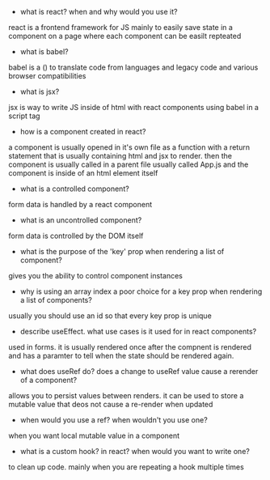 - what is react? when and why would you use it?

react is a frontend framework for JS mainly to easily save state in a component on a page where each component can be easilt repteated

- what is babel?

babel is a () to translate code from languages and legacy code and various browser compatibilities

 - what is jsx?

jsx is way to write JS inside of html with react components using babel in a script tag

 - how is a component created in react?

a component is usually opened in it's own file as a function with a return statement that is usually containing html and jsx to render. then the component is usually called in a parent file usually called App.js and the component is inside of an html element itself

 - what is a controlled component?

form data is handled by a react component

 - what is an uncontrolled component?

form data is controlled by the DOM itself

 - what is the purpose of the 'key' prop when rendering a list of component?

gives you the ability to control component instances

 - why is using an array index a poor choice for a key prop when rendering a list of components?

usually you should use an id so that every key prop is unique

 - describe useEffect. what use cases is it used for in react components?


used in forms. it is usually rendered once after the compnent is rendered and has a paramter to tell when the state should be rendered again.

 - what does useRef do? does a change to useRef value cause a rerender of a component?

allows you to persist values between renders. it can be used to store a mutable value that deos not cause a re-render when updated

 - when would you use a ref? when wouldn't you use one?

when you want local mutable value in a component

 - what is a custom hook? in react? when would you want to write one?

to clean up code. mainly when you are repeating a hook multiple times
